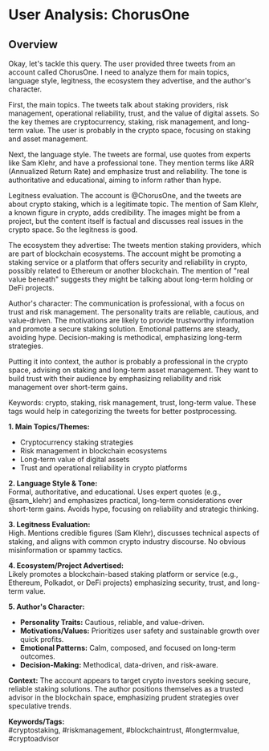 # User Analysis: ChorusOne

## Overview

<think>
Okay, let's tackle this query. The user provided three tweets from an account called ChorusOne. I need to analyze them for main topics, language style, legitness, the ecosystem they advertise, and the author's character.

First, the main topics. The tweets talk about staking providers, risk management, operational reliability, trust, and the value of digital assets. So the key themes are cryptocurrency, staking, risk management, and long-term value. The user is probably in the crypto space, focusing on staking and asset management.

Next, the language style. The tweets are formal, use quotes from experts like Sam Klehr, and have a professional tone. They mention terms like ARR (Annualized Return Rate) and emphasize trust and reliability. The tone is authoritative and educational, aiming to inform rather than hype.

Legitness evaluation. The account is @ChorusOne, and the tweets are about crypto staking, which is a legitimate topic. The mention of Sam Klehr, a known figure in crypto, adds credibility. The images might be from a project, but the content itself is factual and discusses real issues in the crypto space. So the legitness is good.

The ecosystem they advertise: The tweets mention staking providers, which are part of blockchain ecosystems. The account might be promoting a staking service or a platform that offers security and reliability in crypto, possibly related to Ethereum or another blockchain. The mention of "real value beneath" suggests they might be talking about long-term holding or DeFi projects.

Author's character: The communication is professional, with a focus on trust and risk management. The personality traits are reliable, cautious, and value-driven. The motivations are likely to provide trustworthy information and promote a secure staking solution. Emotional patterns are steady, avoiding hype. Decision-making is methodical, emphasizing long-term strategies.

Putting it into context, the author is probably a professional in the crypto space, advising on staking and long-term asset management. They want to build trust with their audience by emphasizing reliability and risk management over short-term gains.

Keywords: crypto, staking, risk management, trust, long-term value. These tags would help in categorizing the tweets for better postprocessing.
</think>

**1. Main Topics/Themes:**  
- Cryptocurrency staking strategies  
- Risk management in blockchain ecosystems  
- Long-term value of digital assets  
- Trust and operational reliability in crypto platforms  

**2. Language Style & Tone:**  
Formal, authoritative, and educational. Uses expert quotes (e.g., @sam_klehr) and emphasizes practical, long-term considerations over short-term gains. Avoids hype, focusing on reliability and strategic thinking.  

**3. Legitness Evaluation:**  
High. Mentions credible figures (Sam Klehr), discusses technical aspects of staking, and aligns with common crypto industry discourse. No obvious misinformation or spammy tactics.  

**4. Ecosystem/Project Advertised:**  
 Likely promotes a blockchain-based staking platform or service (e.g., Ethereum, Polkadot, or DeFi projects) emphasizing security, trust, and long-term value.  

**5. Author's Character:**  
- **Personality Traits:** Cautious, reliable, and value-driven.  
- **Motivations/Values:** Prioritizes user safety and sustainable growth over quick profits.  
- **Emotional Patterns:** Calm, composed, and focused on long-term outcomes.  
- **Decision-Making:** Methodical, data-driven, and risk-aware.  

**Context:** The account appears to target crypto investors seeking secure, reliable staking solutions. The author positions themselves as a trusted advisor in the blockchain space, emphasizing prudent strategies over speculative trends.  

**Keywords/Tags:**  
#cryptostaking, #riskmanagement, #blockchaintrust, #longtermvalue, #cryptoadvisor